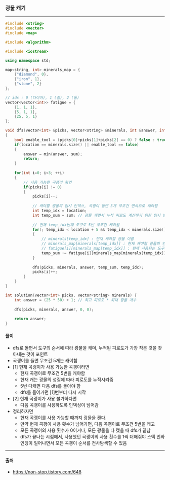 ### 광물 캐기

***

```c++
#include <string>
#include <vector>
#include <map>

#include <algorithm>

#include <iostream>

using namespace std;

map<string, int> minerals_map = {
    {"diamond", 0},
    {"iron", 1},
    {"stone", 2}
};

// idx : 0 (다이아), 1 (철), 2 (돌)
vector<vector<int>> fatigue = {
    {1, 1, 1},
    {5, 1, 1},
    {25, 5, 1}
};

void dfs(vector<int> &picks, vector<string> &minerals, int &answer, int sum, int location)
{
    bool enable_tool = (picks[0]+picks[1]+picks[2] == 0) ? false : true;
    if(location == minerals.size() || enable_tool == false)
    {
        answer = min(answer, sum);
        return;
    }
    
    for(int i=0; i<3; ++i)
    {
        // 사용 가능한 곡괭이 확인
        if(picks[i] != 0)
        {
            picks[i]--;
            
            // 캐야할 광물의 임시 인덱스, 곡괭이 들면 5개 무조건 연속으로 캐야됨
            int temp_idx = location;
            int temp_sum = sum; // 광물 캐면서 누적 피로도 계산하기 위한 임시 변수
            
            // 현재 temp_idx번째 도구로 5번 무조건 캐야됨
            for(; temp_idx < location + 5 && temp_idx < minerals.size(); ++temp_idx)
            {
                // minerals[temp_idx] : 현재 캐야할 광물 이름
                // minerals_map[minerals[temp_idx]] : 현재 캐야할 광물의 인덱스
                // fatigue[i][minerals_map[temp_idx]] : 현재 사용되는 도구와 광물이 만났을 때 주는 피로도
                temp_sum += fatigue[i][minerals_map[minerals[temp_idx]]];
            }
            
            dfs(picks, minerals, answer, temp_sum, temp_idx);
            picks[i]++;
        }
    }
}

int solution(vector<int> picks, vector<string> minerals) {
    int answer = (25 * 50) + 1; // 최고 피로도 * 최대 광물 개수
    
    dfs(picks, minerals, answer, 0, 0);
    
    return answer;
}
```



#### 풀이

- dfs로 돌면서 도구의 순서에 따라 광물을 캐며, 누적된 피로도가 가장 작은 것을 찾아내는 것이 포인트
- 곡괭이를 들면 무조건 5개는 캐야함
- [1] 현재 곡괭이가 사용 가능한 곡괭이라면
  - 현재 곡괭이로 무조건 5번을 캐야함
  - 현재 캐는 광물의 성질에 따라 피로도를 누적시켜줌
  - 5번 다캐면 다음 dfs를 돌아야 함
  - dfs를 들어가면 [1]번부터 다시 시작
- [2] 현재 곡괭이가 사용 불가하다면
  - 다음 곡괭이를 사용하도록 인덱싱이 넘어감
- 정리하자면
  - 현재 곡괭이를 사용 가능할 때까지 광물을 캔다.
  - 만약 현재 곡괭이 사용 횟수가 넘어가면, 다음 곡괭이로 무조건 5번을 캐고
  - 모든 곡괭이의 사용 횟수가 0이거나, 모든 광물을 다 캤을 때 dfs가 끝남
  - dfs가 끝나는 시점에서, 사용했던 곡괭이의 사용 횟수를 1씩 더해줘야 스택 언와인딩이 일어나면서 모든 곡괭이 순서를 전사탐색할 수 있음

***



#### 출처

- https://non-stop.tistory.com/648